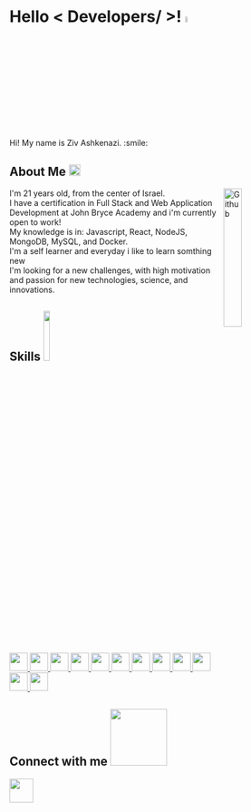 
<!-- <div align="center">
<img width="100%" height = "250px" src="https://cdn.pixabay.com/photo/2018/01/14/23/12/nature-3082832_1280.jpg" alt="cover" />
</div> -->

<h1> Hello < Developers/ >! <img src = "https://raw.githubusercontent.com/MartinHeinz/MartinHeinz/master/wave.gif" width = "5%"> </h1>
  
<div size='20px'> Hi! My name is Ziv Ashkenazi. :smile: 
</div>

<h2> About Me <img src = "https://media0.giphy.com/media/KDDpcKigbfFpnejZs6/giphy.gif?cid=ecf05e47oy6f4zjs8g1qoiystc56cu7r9tb8a1fe76e05oty&rid=giphy.gif" width = 20px></h2>

<img width="25%" align="right" alt="Github" src="https://raw.githubusercontent.com/onimur/.github/master/.resources/git-header.svg" />
  
I'm 21 years old, from the center of Israel.<br>
I have a certification in Full Stack and Web Application Development at John Bryce Academy and i'm currently open to work!<br>
My knowledge is in: Javascript, React, NodeJS, MongoDB, MySQL, and Docker.<br>
I'm a self learner and everyday i like to learn somthing new<br>
I'm looking for a new challenges, with high motivation and passion for new technologies, science, and innovations.<br>

<h2> Skills <img src = "https://media2.giphy.com/media/QssGEmpkyEOhBCb7e1/giphy.gif?cid=ecf05e47a0n3gi1bfqntqmob8g9aid1oyj2wr3ds3mg700bl&rid=giphy.gif" width = "15%"> </h2>

<a href="https://github.com/ziv9529?tab=repositories&q=&type=&language=reactjs&sort=" > <img width ='32px' src ='https://raw.githubusercontent.com/rahulbanerjee26/githubAboutMeGenerator/main/icons/reactjs.svg'> </a>
<a href= "https://github.com/ziv9529?tab=repositories&q=&type=&language=javascript&sort=" > <img width ='32px' src ='https://raw.githubusercontent.com/rahulbanerjee26/githubAboutMeGenerator/main/icons/javascript.svg'> </a>
<a href= "https://github.com/ziv9529?tab=repositories&q=&type=&language=css&sort=" > <img width ='32px' src ='https://raw.githubusercontent.com/rahulbanerjee26/githubAboutMeGenerator/main/icons/css.svg'> </a>
<a href= "https://github.com/ziv9529?tab=repositories&q=&type=&language=html&sort=" > <img width ='32px' src ='https://raw.githubusercontent.com/rahulbanerjee26/githubAboutMeGenerator/main/icons/html.svg'> </a>
<a href= "https://github.com/ziv9529?tab=repositories&q=&type=&language=docker&sort=" > <img width ='32px' src ='https://raw.githubusercontent.com/rahulbanerjee26/githubAboutMeGenerator/main/icons/docker.svg'> </a>
<a href= "https://github.com/ziv9529?tab=repositories&q=&type=&language=mongodb&sort=" > <img width ='32px' src ='https://raw.githubusercontent.com/rahulbanerjee26/githubAboutMeGenerator/main/icons/mongodb.svg'> </a>
<a href= "https://github.com/ziv9529?tab=repositories&q=&type=&language=bootstrap&sort=" > <img width ='32px' src ='https://raw.githubusercontent.com/rahulbanerjee26/githubAboutMeGenerator/main/icons/bootstrap.svg'> </a>
<a href= "https://github.com/ziv9529?tab=repositories&q=&type=&language=nodejs&sort=" > <img width ='32px' src ='https://raw.githubusercontent.com/rahulbanerjee26/githubAboutMeGenerator/main/icons/nodejs.svg'> </a>
<a href= "https://github.com/ziv9529?tab=repositories&q=&type=&language=redux&sort=" > <img width ='32px' src ='https://raw.githubusercontent.com/rahulbanerjee26/githubAboutMeGenerator/main/icons/redux.svg'> </a>
<a href= "https://github.com/ziv9529?tab=repositories&q=&type=&language=typescript&sort=" > <img width ='32px' src ='https://raw.githubusercontent.com/rahulbanerjee26/githubAboutMeGenerator/main/icons/typescript.svg'> </a>
<a href= "https://github.com/ziv9529?tab=repositories&q=&type=&language=git&sort=" > <img width ='32px' src ='https://raw.githubusercontent.com/rahulbanerjee26/githubAboutMeGenerator/main/icons/git.svg'> </a>
<a href= "https://github.com/ziv9529?tab=repositories&q=&type=&language=express&sort=" > <img width ='32px' src ='https://raw.githubusercontent.com/rahulbanerjee26/githubAboutMeGenerator/main/icons/express.svg'> </a>


<h2> Connect with me <img src='https://raw.githubusercontent.com/ShahriarShafin/ShahriarShafin/main/Assets/handshake.gif' width="100px"> </h2>
<a href ='https://www.linkedin.com/in/ziv-ashkenazi/'><img width = '42px' align= 'center' src="https://raw.githubusercontent.com/rahulbanerjee26/githubAboutMeGenerator/main/icons/linked-in-alt.svg"/></a>
